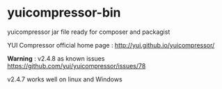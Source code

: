 # yuicompressor-bin

yuicompressor jar file ready for composer and packagist

YUI Compressor official home page : http://yui.github.io/yuicompressor/

**Warning** : v2.4.8 as known issues https://github.com/yui/yuicompressor/issues/78

v2.4.7 works well on linux and Windows